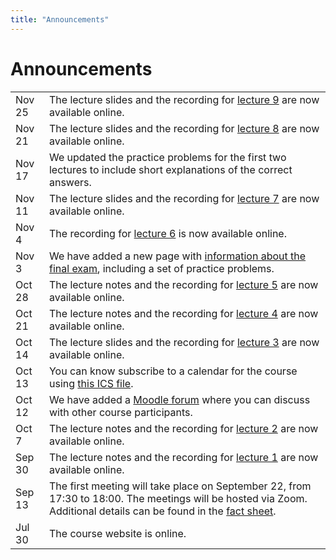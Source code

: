 ```yaml
---
title: "Announcements"
---
```


# Announcements

<table class="announcements-table">
    <tr>
        <td><time datetime="2021-11-25">Nov 25</time></td>
        <td>
            The lecture slides and the recording for <a href="/lectures/lecture-09/">lecture 9</a> are now available online.
        </td>
    </tr>
    <tr>
        <td><time datetime="2021-11-21">Nov 21</time></td>
        <td>
            The lecture slides and the recording for <a href="/lectures/lecture-08/">lecture 8</a> are now available online.
        </td>
    </tr>
    <tr>
        <td><time datetime="2021-11-17">Nov 17</time></td>
        <td>
            We updated the practice problems for the first two lectures to include short explanations of the correct answers.
        </td>
    </tr>
    <tr>
        <td><time datetime="2021-11-11">Nov 11</time></td>
        <td>
            The lecture slides and the recording for <a href="/lectures/lecture-07/">lecture 7</a> are now available online.
        </td>
    </tr>
    <tr>
        <td><time datetime="2021-11-04">Nov 4</time></td>
        <td>
            The recording for <a href="/lectures/lecture-06/">lecture 6</a> is now available online.
        </td>
    </tr>
    <tr>
        <td><time datetime="2021-11-03">Nov 3</time></td>
        <td>
            We have added a new page with <a href="/exam">information about the final exam</a>, including a set of practice problems.
        </td>
    </tr>
    <tr>
        <td><time datetime="2021-10-28">Oct 28</time></td>
        <td>
            The lecture notes and the recording for <a href="/lectures/lecture-05/">lecture 5</a> are now available online.
        </td>
    </tr>
    <tr>
        <td><time datetime="2021-10-21">Oct 21</time></td>
        <td>
            The lecture notes and the recording for <a href="/lectures/lecture-04/">lecture 4</a> are now available online.
        </td>
    </tr>
    <tr>
        <td><time datetime="2021-10-14">Oct 14</time></td>
        <td>
            The lecture slides and the recording for <a href="/lectures/lecture-03/">lecture 3</a> are now available online.
        </td>
    </tr>
    <tr>
        <td><time datetime="2021-10-13">Oct 13</time></td>
        <td>
            You can know subscribe to a calendar for the course using <a href="/lectures/index.ics">this ICS file</a>.
        </td>
    </tr>
    <tr>
        <td><time datetime="2021-10-12">Oct 12</time></td>
        <td>
            We have added a <a href="https://moodle-app2.let.ethz.ch/course/view.php?id=16236">Moodle forum</a> where you can discuss with other course participants.
        </td>
    </tr>
    <tr>
        <td><time datetime="2021-10-07">Oct 7</time></td>
        <td>
            The lecture notes and the recording for <a href="/lectures/lecture-02/">lecture 2</a> are now available online.
        </td>
    </tr>
    <tr>
        <td><time datetime="2021-09-30">Sep 30</time></td>
        <td>
            The lecture notes and the recording for <a href="/lectures/lecture-01/">lecture 1</a> are now available online.
        </td>
    </tr>
    <tr>
        <td><time datetime="2021-09-13">Sep 13</time></td>
        <td>
            The first meeting will take place on September 22, from 17:30 to 18:00.
            The meetings will be hosted via Zoom. 
            Additional details can be found in the <a href="/factsheet.pdf">fact sheet</a>.
        </td>
    </tr>
    <tr>
        <td><time datetime="2021-07-30">Jul 30</time></td>
        <td>The course website is online.</td>
    </tr>
</table>

